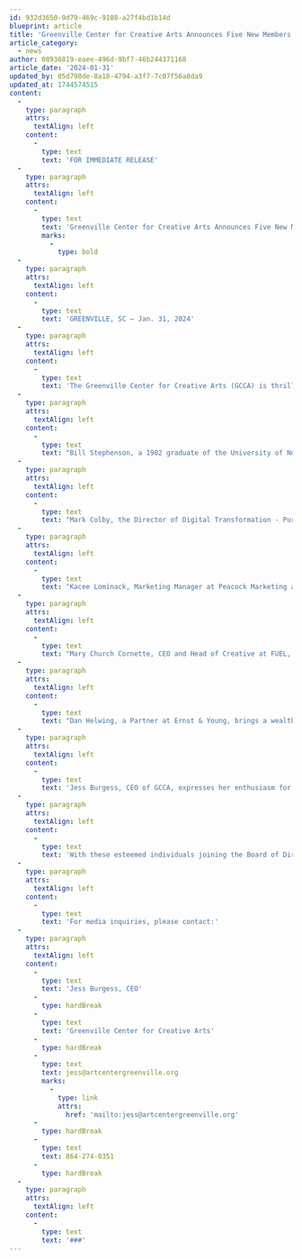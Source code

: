 ```yaml
---
id: 932d3650-9d79-469c-9108-a27f4bd1b14d
blueprint: article
title: 'Greenville Center for Creative Arts Announces Five New Members on the Board of Directors'
article_category:
  - news
author: 08936819-eaee-496d-9bf7-46b244371168
article_date: '2024-01-31'
updated_by: 05d798de-8a18-4794-a3f7-7c07f56a8da9
updated_at: 1744574515
content:
  -
    type: paragraph
    attrs:
      textAlign: left
    content:
      -
        type: text
        text: 'FOR IMMEDIATE RELEASE'
  -
    type: paragraph
    attrs:
      textAlign: left
    content:
      -
        type: text
        text: 'Greenville Center for Creative Arts Announces Five New Members on the Board of Directors'
        marks:
          -
            type: bold
  -
    type: paragraph
    attrs:
      textAlign: left
    content:
      -
        type: text
        text: 'GREENVILLE, SC – Jan. 31, 2024'
  -
    type: paragraph
    attrs:
      textAlign: left
    content:
      -
        type: text
        text: 'The Greenville Center for Creative Arts (GCCA) is thrilled to welcome five distinguished individuals to its Board of Directors, each bringing a wealth of experience and a shared passion for advancing the arts in the Greenville community. The new members include Bill Stephenson, Mark Colby, Kacee Lominack, Mary Church Cornette, and Dan Helwing.'
  -
    type: paragraph
    attrs:
      textAlign: left
    content:
      -
        type: text
        text: "Bill Stephenson, a 1982 graduate of the University of North Carolina in Business Administration, joins GCCA after a remarkable 36-year banking career, with 30 years dedicated to BB&T. Bill's extensive civic engagement includes his current role as Chair for the YMCA’s Foundation Board (Endowment) and various positions with Caine Halter Y over the last two decades. He has also served on the boards of Greenville Theatre, Friends of the Reedy River, and the Metropolitan Arts Council, demonstrating his commitment to the local arts scene."
  -
    type: paragraph
    attrs:
      textAlign: left
    content:
      -
        type: text
        text: "Mark Colby, the Director of Digital Transformation - Purchasing Americas at Michelin North America, Inc., adds a unique perspective to the board. With a decade-long career at Michelin and a background in the US Marine Corps, Mark's leadership and experience in digital initiatives will contribute significantly to GCCA's growth. Beyond his corporate responsibilities, Mark is the CEO of the Michelin Charity Golf Tournament, showcasing his dedication to community service."
  -
    type: paragraph
    attrs:
      textAlign: left
    content:
      -
        type: text
        text: "Kacee Lominack, Marketing Manager at Peacock Marketing and a graduate of Presbyterian College, brings nearly two decades of experience in the non-profit sector. Her expertise in database management, fundraising campaigns, and event planning, combined with a genuine passion for the arts, aligns seamlessly with GCCA's mission. Kacee's commitment to the community extends to her volunteer work with Mill Village Farms and involvement in Greenville County Schools."
  -
    type: paragraph
    attrs:
      textAlign: left
    content:
      -
        type: text
        text: "Mary Church Cornette, CEO and Head of Creative at FUEL, is a seasoned creative professional with over 20 years of experience working with major brands. Her entrepreneurial spirit and approachable mentor leadership style have transformed FUEL into a purpose-driven brand-building agency. Mary's dedication to serving nonprofits in the Greenville community is evident through initiatives like the FUEL for Good Grant, which provides marketing support to local nonprofits."
  -
    type: paragraph
    attrs:
      textAlign: left
    content:
      -
        type: text
        text: "Dan Helwing, a Partner at Ernst & Young, brings a wealth of financial expertise to the board. As a leader in the Technical Accounting Advisory Group, Dan focuses on SEC Reporting, Corporate Governance, and business combinations. His extensive background in accounting and finance, coupled with his commitment to effective reporting and corporate governance practices, will enhance GCCA's financial stewardship."
  -
    type: paragraph
    attrs:
      textAlign: left
    content:
      -
        type: text
        text: 'Jess Burgess, CEO of GCCA, expresses her enthusiasm for the new additions, stating, "We are thrilled to welcome Bill, Mark, Kacee, Mary, and Dan to our Board of Directors. Their diverse backgrounds and passion for the arts will bring renewed energy to our organization. We look forward to the exciting work ahead of us as we continue to support and uplift artists in the Greenville community."'
  -
    type: paragraph
    attrs:
      textAlign: left
    content:
      -
        type: text
        text: 'With these esteemed individuals joining the Board of Directors, GCCA is poised to embark on a new chapter of growth and community impact. The collective expertise and dedication of the new members will undoubtedly contribute to the continued success of the Greenville Center for Creative Arts.'
  -
    type: paragraph
    attrs:
      textAlign: left
    content:
      -
        type: text
        text: 'For media inquiries, please contact:'
  -
    type: paragraph
    attrs:
      textAlign: left
    content:
      -
        type: text
        text: 'Jess Burgess, CEO'
      -
        type: hardBreak
      -
        type: text
        text: 'Greenville Center for Creative Arts'
      -
        type: hardBreak
      -
        type: text
        text: jess@artcentergreenville.org
        marks:
          -
            type: link
            attrs:
              href: 'mailto:jess@artcentergreenville.org'
      -
        type: hardBreak
      -
        type: text
        text: 864-274-0351
      -
        type: hardBreak
  -
    type: paragraph
    attrs:
      textAlign: left
    content:
      -
        type: text
        text: '###'
---
```

